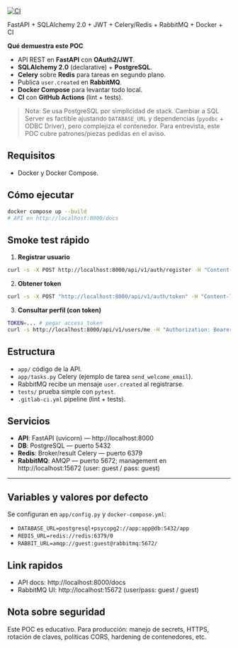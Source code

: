 [![CI](https://github.com/mvecchiett/fastapi-sqlalchemy-celery-rabbitmq-poc-/actions/workflows/ci.yml/badge.svg)](https://github.com/mvecchiett/fastapi-sqlalchemy-celery-rabbitmq-poc-/actions/workflows/ci.yml)

FastAPI + SQLAlchemy 2.0 + JWT + Celery/Redis + RabbitMQ + Docker + CI

**Qué demuestra este POC**
- API REST en **FastAPI** con **OAuth2/JWT**.
- **SQLAlchemy 2.0** (declarative) + **PostgreSQL**.
- **Celery** sobre **Redis** para tareas en segundo plano.
- Publica `user.created` en **RabbitMQ**.
- **Docker Compose** para levantar todo local.
- **CI** con **GitHub Actions** (lint + tests).

> Nota: Se usa PostgreSQL por simplicidad de stack. Cambiar a SQL Server es factible ajustando `DATABASE_URL` y dependencias (`pyodbc` + ODBC Driver), pero complejiza el contenedor. Para entrevista, este POC cubre patrones/piezas pedidas en el aviso.

## Requisitos
- Docker y Docker Compose.

## Cómo ejecutar
```bash
docker compose up --build
# API en http://localhost:8000/docs
```

## Smoke test rápido
1) **Registrar usuario**
```bash
curl -s -X POST http://localhost:8000/api/v1/auth/register -H "Content-Type: application/json" -d '{"email":"demo@example.com","password":"Secret123!"}'
```
2) **Obtener token**
```bash
curl -s -X POST "http://localhost:8000/api/v1/auth/token" -H "Content-Type: application/x-www-form-urlencoded" -d "username=demo@example.com&password=Secret123!"
```
3) **Consultar perfil (con token)**
```bash
TOKEN=... # pegar access_token
curl -s http://localhost:8000/api/v1/users/me -H "Authorization: Bearer $TOKEN"
```

## Estructura
- `app/` código de la API.
- `app/tasks.py` Celery (ejemplo de tarea `send_welcome_email`).
- RabbitMQ recibe un mensaje `user.created` al registrarse.
- `tests/` prueba simple con `pytest`.
- `.gitlab-ci.yml` pipeline (lint + tests).

## Servicios
- **API**: FastAPI (uvicorn) — http://localhost:8000
- **DB**: PostgreSQL — puerto 5432
- **Redis**: Broker/result Celery — puerto 6379
- **RabbitMQ**: AMQP — puerto 5672; management en http://localhost:15672 (user: guest / pass: guest)

---

## Variables y valores por defecto
Se configuran en `app/config.py` y `docker-compose.yml`:
- `DATABASE_URL=postgresql+psycopg2://app:app@db:5432/app`
- `REDIS_URL=redis://redis:6379/0`
- `RABBIT_URL=amqp://guest:guest@rabbitmq:5672/`

## Link rapidos
- API docs: http://localhost:8000/docs
- RabbitMQ UI: http://localhost:15672 (user/pass: guest / guest)


## Nota sobre seguridad
Este POC es educativo. Para producción: manejo de secrets, HTTPS, rotación de claves, políticas CORS, hardening de contenedores, etc.

